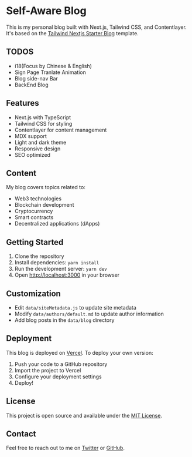 # Self-Aware Blog

This is my personal blog built with Next.js, Tailwind CSS, and Contentlayer. It's based on the [Tailwind Nextjs Starter Blog](https://github.com/timlrx/tailwind-nextjs-starter-blog) template.

## TODOS

- i18(Focus by Chinese & English)
- Sign Page Tranlate Animation
- Blog side-nav Bar
- BackEnd Blog

## Features

- Next.js with TypeScript
- Tailwind CSS for styling
- Contentlayer for content management
- MDX support
- Light and dark theme
- Responsive design
- SEO optimized

## Content

My blog covers topics related to:

- Web3 technologies
- Blockchain development
- Cryptocurrency
- Smart contracts
- Decentralized applications (dApps)

## Getting Started

1. Clone the repository
2. Install dependencies: `yarn install`
3. Run the development server: `yarn dev`
4. Open [http://localhost:3000](http://localhost:3000) in your browser

## Customization

- Edit `data/siteMetadata.js` to update site metadata
- Modify `data/authors/default.md` to update author information
- Add blog posts in the `data/blog` directory

## Deployment

This blog is deployed on [Vercel](https://vercel.com). To deploy your own version:

1. Push your code to a GitHub repository
2. Import the project to Vercel
3. Configure your deployment settings
4. Deploy!

## License

This project is open source and available under the [MIT License](LICENSE).

## Contact

Feel free to reach out to me on [Twitter](https://twitter.com/yourusername) or [GitHub](https://github.com/yourusername).
